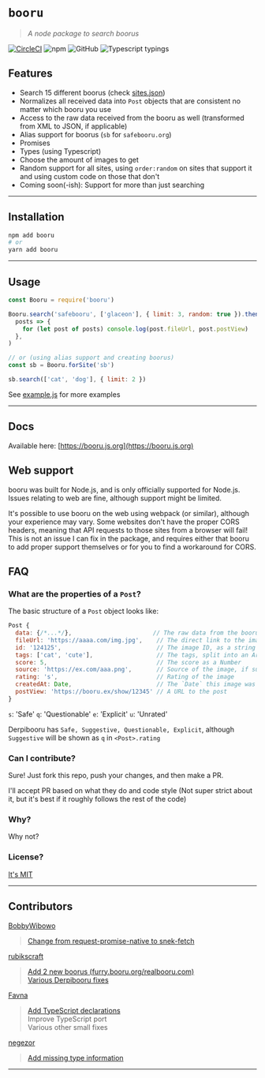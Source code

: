 # `booru`

> _A node package to search boorus_

[![CircleCI](https://img.shields.io/circleci/project/github/AtoraSuunva/booru.svg)](https://circleci.com/gh/AtoraSuunva/booru) ![npm](https://img.shields.io/npm/v/booru.svg) ![GitHub](https://img.shields.io/github/license/AtoraSuunva/booru.svg) ![Typescript typings](https://img.shields.io/badge/Typings-Typescript-informational.svg)

## Features

- Search 15 different boorus (check [sites.json](./src/sites.json))
- Normalizes all received data into `Post` objects that are consistent no matter which booru you use
- Access to the raw data received from the booru as well (transformed from XML to JSON, if applicable)
- Alias support for boorus (`sb` for `safebooru.org`)
- Promises
- Types (using Typescript)
- Choose the amount of images to get
- Random support for all sites, using `order:random` on sites that support it and using custom code on those that don't
- Coming soon(-ish): Support for more than just searching

---

## Installation

```sh
npm add booru
# or
yarn add booru
```

---

## Usage

```js
const Booru = require('booru')

Booru.search('safebooru', ['glaceon'], { limit: 3, random: true }).then(
  posts => {
    for (let post of posts) console.log(post.fileUrl, post.postView)
  },
)

// or (using alias support and creating boorus)
const sb = Booru.forSite('sb')

sb.search(['cat', 'dog'], { limit: 2 })
```

See [example.js](./example.js) for more examples

---

## Docs

Available here: [https://booru.js.org](https://booru.js.org)

## Web support

booru was built for Node.js, and is only officially supported for Node.js. Issues relating to web are fine, although support might be limited.

It's possible to use booru on the web using webpack (or similar), although your experience may vary. Some websites don't have the proper CORS headers, meaning that API requests to those sites from a browser will fail! This is not an issue I can fix in the package, and requires either that booru to add proper support themselves or for you to find a workaround for CORS.

## FAQ

### What are the properties of a `Post`?

The basic structure of a `Post` object looks like:

```js
Post {
  data: {/*...*/},                       // The raw data from the booru
  fileUrl: 'https://aaaa.com/img.jpg',    // The direct link to the image, ready to post
  id: '124125',                           // The image ID, as a string
  tags: ['cat', 'cute'],                  // The tags, split into an Array
  score: 5,                               // The score as a Number
  source: 'https://ex.com/aaa.png',       // Source of the image, if supplied
  rating: 's',                            // Rating of the image
  createdAt: Date,                        // The `Date` this image was created at
  postView: 'https://booru.ex/show/12345' // A URL to the post
}
```

`s`: 'Safe'
`q`: 'Questionable'
`e`: 'Explicit'
`u`: 'Unrated'

Derpibooru has `Safe, Suggestive, Questionable, Explicit`, although `Suggestive` will be shown as `q` in `<Post>.rating`

### Can I contribute?

Sure! Just fork this repo, push your changes, and then make a PR.

I'll accept PR based on what they do and code style (Not super strict about it, but it's best if it roughly follows the rest of the code)

### Why?

Why not?

### License?

[It's MIT](https://choosealicense.com/licenses/mit/)

---

## Contributors

[BobbyWibowo](https://github.com/BobbyWibowo/booru)

> [Change from request-promise-native to snek-fetch](https://github.com/AtoraSuunva/booru/pull/9)

[rubikscraft](https://github.com/rubikscraft/booru)

> [Add 2 new boorus (furry.booru.org/realbooru.com)](https://github.com/AtoraSuunva/booru/pull/17)  
> [Various Derpibooru fixes](https://github.com/AtoraSuunva/booru/pull/19)

[Favna](https://github.com/favna/)

> [Add TypeScript declarations](https://github.com/AtoraSuunva/booru/pull/21)  
> Improve TypeScript port  
> Various other small fixes

[negezor](https://github.com/negezor)

> [Add missing type information](https://github.com/AtoraSuunva/booru/pull/31)

---
